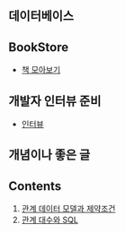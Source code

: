 ## 데이터베이스

## BookStore

- [책 모아보기](bookstore.md)

## 개발자 인터뷰 준비

- [인터뷰](Interview.md)

## 개념이나 좋은 글

## Contents
1. [관계 데이터 모델과 제약조건](constraint.md)
2. [관계 대수와 SQL](sql.md)